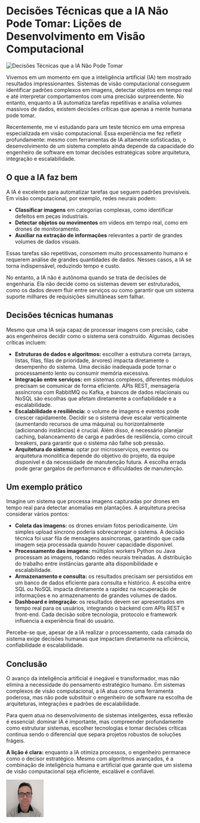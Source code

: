 # Decisões Técnicas que a IA Não Pode Tomar: Lições de Desenvolvimento em Visão Computacional

![Decisões Técnicas que a IA Não Pode Tomar](/articles/assets/img/2025_09_07_IMAGE_001.png)

Vivemos em um momento em que a inteligência artificial (IA) tem mostrado resultados impressionantes. Sistemas de visão computacional conseguem identificar padrões complexos em imagens, detectar objetos em tempo real e até interpretar comportamentos com uma precisão surpreendente. No entanto, enquanto a IA automatiza tarefas repetitivas e analisa volumes massivos de dados, existem decisões críticas que apenas a mente humana pode tomar.

Recentemente, me vi estudando para um teste técnico em uma empresa especializada em visão computacional. Essa experiência me fez refletir profundamente: mesmo com ferramentas de IA altamente sofisticadas, o desenvolvimento de um sistema completo ainda depende da capacidade do engenheiro de software em tomar decisões estratégicas sobre arquitetura, integração e escalabilidade.

## O que a IA faz bem

A IA é excelente para automatizar tarefas que seguem padrões previsíveis. Em visão computacional, por exemplo, redes neurais podem:

- **Classificar imagens** em categorias complexas, como identificar defeitos em peças industriais.
- **Detectar objetos ou movimentos** em vídeos em tempo real, como em drones de monitoramento.
- **Auxiliar na extração de informações** relevantes a partir de grandes volumes de dados visuais.

Essas tarefas são repetitivas, consomem muito processamento humano e requerem análise de grandes quantidades de dados. Nesses casos, a IA se torna indispensável, reduzindo tempo e custo.

No entanto, a IA não é autônoma quando se trata de decisões de engenharia. Ela não decide como os sistemas devem ser estruturados, como os dados devem fluir entre serviços ou como garantir que um sistema suporte milhares de requisições simultâneas sem falhar.

## Decisões técnicas humanas

Mesmo que uma IA seja capaz de processar imagens com precisão, cabe aos engenheiros decidir como o sistema será construído. Algumas decisões críticas incluem:

- **Estruturas de dados e algoritmos:** escolher a estrutura correta (arrays, listas, filas, filas de prioridade, árvores) impacta diretamente o desempenho do sistema. Uma decisão inadequada pode tornar o processamento lento ou consumir memória excessiva.
- **Integração entre serviços:** em sistemas complexos, diferentes módulos precisam se comunicar de forma eficiente. APIs REST, mensageria assíncrona com RabbitMQ ou Kafka, e bancos de dados relacionais ou NoSQL são escolhas que afetam diretamente a confiabilidade e a escalabilidade.
- **Escalabilidade e resiliência:** o volume de imagens e eventos pode crescer rapidamente. Decidir se o sistema deve escalar verticalmente (aumentando recursos de uma máquina) ou horizontalmente (adicionando instâncias) é crucial. Além disso, é necessário planejar caching, balanceamento de carga e padrões de resiliência, como circuit breakers, para garantir que o sistema não falhe sob pressão.
- **Arquitetura do sistema:** optar por microsserviços, eventos ou arquitetura monolítica depende do objetivo do projeto, da equipe disponível e da necessidade de manutenção futura. A escolha errada pode gerar gargalos de performance e dificuldades de manutenção.

## Um exemplo prático

Imagine um sistema que processa imagens capturadas por drones em tempo real para detectar anomalias em plantações. A arquitetura precisa considerar vários pontos:

- **Coleta das imagens:** os drones enviam fotos periodicamente. Um simples upload síncrono poderia sobrecarregar o sistema. A decisão técnica foi usar fila de mensagens assíncronas, garantindo que cada imagem seja processada quando houver capacidade disponível.
- **Processamento das imagens:** múltiplos workers Python ou Java processam as imagens, rodando redes neurais treinadas. A distribuição do trabalho entre instâncias garante alta disponibilidade e escalabilidade.
- **Armazenamento e consulta:** os resultados precisam ser persistidos em um banco de dados eficiente para consulta e histórico. A escolha entre SQL ou NoSQL impacta diretamente a rapidez na recuperação de informações e no armazenamento de grandes volumes de dados.
- **Dashboard e integração:** os resultados devem ser apresentados em tempo real para os usuários, integrando o backend com APIs REST e front-end. Cada decisão sobre tecnologia, protocolo e framework influencia a experiência final do usuário.

Percebe-se que, apesar de a IA realizar o processamento, cada camada do sistema exige decisões humanas que impactam diretamente na eficiência, confiabilidade e escalabilidade.

## Conclusão

O avanço da inteligência artificial é inegável e transformador, mas não elimina a necessidade do pensamento estratégico humano. Em sistemas complexos de visão computacional, a IA atua como uma ferramenta poderosa, mas não pode substituir o engenheiro de software na escolha de arquiteturas, integrações e padrões de escalabilidade.

Para quem atua no desenvolvimento de sistemas inteligentes, essa reflexão é essencial: dominar IA é importante, mas compreender profundamente como estruturar sistemas, escolher tecnologias e tomar decisões críticas continua sendo o diferencial que separa projetos robustos de soluções frágeis.

**A lição é clara:** enquanto a IA otimiza processos, o engenheiro permanece como o decisor estratégico. Mesmo com algoritmos avançados, é a combinação de inteligência humana e artificial que garante que um sistema de visão computacional seja eficiente, escalável e confiável.

[![Christian Mulato](/articles/assets/img/foto_chri.jpg)](https://www.linkedin.com/in/chmulato/)
